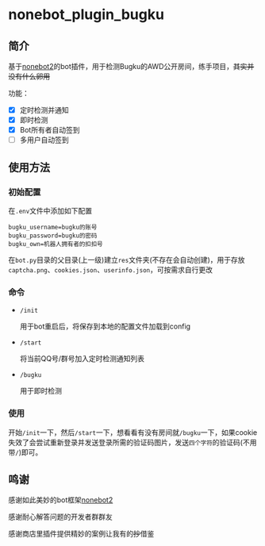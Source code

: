 # nonebot_plugin_bugku

## 简介

基于[nonebot2](https://github.com/nonebot/nonebot2)的bot插件，用于检测Bugku的AWD公开房间，练手项目，~~其实并没有什么卵用~~

功能：

- [x] 定时检测并通知
- [x] 即时检测
- [x] Bot所有者自动签到
- [ ] 多用户自动签到

## 使用方法

### 初始配置

在`.env`文件中添加如下配置

```
bugku_username=bugku的账号
bugku_password=bugku的密码
bugku_own=机器人拥有者的扣扣号
```

在`bot.py`目录的父目录(上一级)建立`res`文件夹(不存在会自动创建)，用于存放`captcha.png`、`cookies.json`、`userinfo.json`，可按需求自行更改

### 命令

- `/init `

  用于bot重启后，将保存到本地的配置文件加载到config

- `/start`

  将当前QQ号/群号加入定时检测通知列表

- `/bugku`

  用于即时检测

### 使用

开始`/init`一下，然后`/start`一下，想看看有没有房间就`/bugku`一下，如果cookie失效了会尝试重新登录并发送登录所需的验证码图片，发送`四个字符`的验证码(不用带`/`)即可。

## 鸣谢

感谢如此美妙的bot框架[nonebot2](https://github.com/nonebot/nonebot2)

感谢耐心解答问题的开发者群群友

感谢商店里插件提供精妙的案例让我有的~~抄~~借鉴

